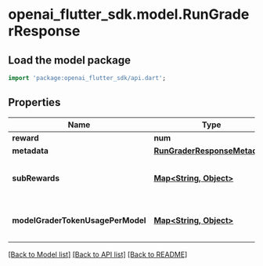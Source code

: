 # openai_flutter_sdk.model.RunGraderResponse

## Load the model package
```dart
import 'package:openai_flutter_sdk/api.dart';
```

## Properties
Name | Type | Description | Notes
------------ | ------------- | ------------- | -------------
**reward** | **num** |  | 
**metadata** | [**RunGraderResponseMetadata**](RunGraderResponseMetadata.md) |  | 
**subRewards** | [**Map<String, Object>**](Object.md) |  | [default to const {}]
**modelGraderTokenUsagePerModel** | [**Map<String, Object>**](Object.md) |  | [default to const {}]

[[Back to Model list]](../README.md#documentation-for-models) [[Back to API list]](../README.md#documentation-for-api-endpoints) [[Back to README]](../README.md)


